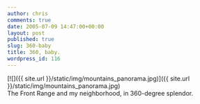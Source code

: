 ```yaml
---
author: chris
comments: true
date: 2005-07-09 14:47:00+00:00
layout: post
published: true
slug: 360-baby
title: 360, baby.
wordpress_id: 116
---
```


[![]({{ site.url }}/static/img/mountains_panorama.jpg)]({{ site.url }}/static/img/mountains_panorama.jpg)  
The Front Range and my neighborhood, in 360-degree splendor.
